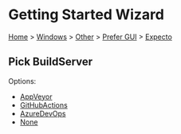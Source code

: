 # Getting Started Wizard

[Home](/docs/wiz/readme.md) > [Windows](Windows.md) > [Other](Windows_Other.md) > [Prefer GUI](Windows_Other_Gui.md) > [Expecto](Windows_Other_Gui_Expecto.md)

## Pick BuildServer

Options:
 * [AppVeyor](Windows_Other_Gui_Expecto_AppVeyor.md)
 * [GitHubActions](Windows_Other_Gui_Expecto_GitHubActions.md)
 * [AzureDevOps](Windows_Other_Gui_Expecto_AzureDevOps.md)
 * [None](Windows_Other_Gui_Expecto_None.md)
